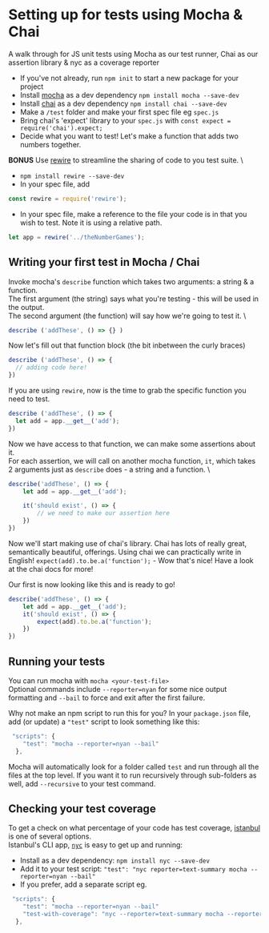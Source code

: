 # Setting up for tests using Mocha & Chai

A walk through for JS unit tests using Mocha as our test runner, Chai as our assertion library & nyc as a coverage reporter

- If you've not already, run `npm init` to start a new package for your project
- Install [mocha](https://mochajs.org/) as a dev dependency `npm install mocha --save-dev`
- Install [chai](https://www.chaijs.com/) as a dev dependency `npm install chai --save-dev`
- Make a `/test` folder and make your first spec file eg `spec.js`
- Bring chai's 'expect' library to your `spec.js` with `const expect = require('chai').expect;`
- Decide what you want to test! Let's make a function that adds two numbers together.

**BONUS** Use [rewire](https://www.npmjs.com/package/rewire) to streamline the sharing of code to you test suite. \

- `npm install rewire --save-dev`
- In your spec file, add

```js
const rewire = require('rewire');
```

- In your spec file, make a reference to the file your code is in that you wish to test. Note it is using a relative path.

```js
let app = rewire('../theNumberGames');
```

## Writing your first test in Mocha / Chai

Invoke mocha's `describe` function which takes two arguments: a string & a function. \
The first argument (the string) says what you're testing - this will be used in the output. \
The second argument (the function) will say how we're going to test it. \

```js
describe ('addThese', () => {} )
```

Now let's fill out that function block (the bit inbetween the curly braces)

```js
describe ('addThese', () => {
  // adding code here!
})
```

If you are using `rewire`, now is the time to grab the specific function you need to test.

```js showLineNumbers
describe ('addThese', () => {
  let add = app.__get__('add');
})
```

Now we have access to that function, we can make some assertions about it. \
For each assertion, we will call on another mocha function, `it`, which takes 2 arguments just as `describe` does - a string and a function. \

```js showLineNumbers
describe('addThese', () => {
    let add = app.__get__('add');

    it('should exist', () => {
        // we need to make our assertion here
    })
})
```

Now we'll start making use of chai's library. Chai has lots of really great, semantically beautiful, offerings. Using chai we can practically write in English!
`expect(add).to.be.a('function');` - Wow that's nice! Have a look at the chai docs for more!

Our first is now looking like this and is ready to go!

```js showLineNumbers
describe('addThese', () => {
    let add = app.__get__('add');
    it('should exist', () => {
        expect(add).to.be.a('function');
    })
})
```

## Running your tests

You can run mocha with `mocha <your-test-file>` \
Optional commands include `--reporter=nyan` for some nice output formatting and `--bail` to force and exit after the first failure.

Why not make an npm script to run this for you? In your `package.json` file, add (or update) a `"test"` script to look something like this:

```js
 "scripts": {
    "test": "mocha --reporter=nyan --bail"
  },
```

Mocha will automatically look for a folder called `test` and run through all the files at the top level. If you want it to run recursively through sub-folders as well, add `--recursive` to your test command.

## Checking your test coverage

To get a check on what percentage of your code has test coverage, [istanbul](https://istanbul.js.org/) is one of several options. \
Istanbul's CLI app, [`nyc`](https://github.com/istanbuljs/nyc) is easy to get up and running:

- Install as a dev dependency: `npm install nyc --save-dev`
- Add it to your test script: `"test": "nyc reporter=text-summary mocha --reporter=nyan --bail"`
- If you prefer, add a separate script eg.

```js
 "scripts": {
    "test": "mocha --reporter=nyan --bail"
    "test-with-coverage": "nyc --reporter=text-summary mocha --reporter=nyan --bail"
  },
```
